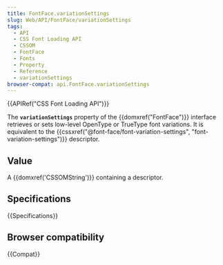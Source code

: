 ```yaml
---
title: FontFace.variationSettings
slug: Web/API/FontFace/variationSettings
tags:
  - API
  - CSS Font Loading API
  - CSSOM
  - FontFace
  - Fonts
  - Property
  - Reference
  - variationSettings
browser-compat: api.FontFace.variationSettings
---
```

{{APIRef("CSS Font Loading API")}}

The **`variationSettings`** property of the
{{domxref("FontFace")}} interface retrieves or sets low-level OpenType or TrueType font variations.
It is equivalent to the
{{cssxref("@font-face/font-variation-settings", "font-variation-settings")}} descriptor.

## Value

A {{domxref('CSSOMString')}} containing a descriptor.

## Specifications

{{Specifications}}

## Browser compatibility

{{Compat}}
